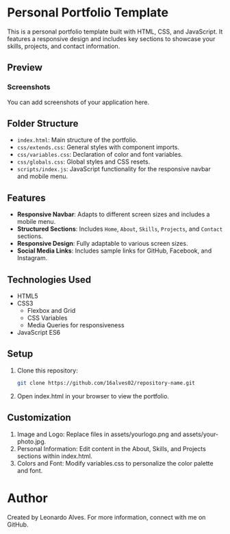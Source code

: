 # Personal Portfolio Template

This is a personal portfolio template built with HTML, CSS, and JavaScript. It features a responsive design and includes key sections to showcase your skills, projects, and contact information.

## Preview

### Screenshots
You can add screenshots of your application here.

## Folder Structure

- `index.html`: Main structure of the portfolio.
- `css/extends.css`: General styles with component imports.
- `css/variables.css`: Declaration of color and font variables.
- `css/globals.css`: Global styles and CSS resets.
- `scripts/index.js`: JavaScript functionality for the responsive navbar and mobile menu.

## Features

- **Responsive Navbar**: Adapts to different screen sizes and includes a mobile menu.
- **Structured Sections**: Includes `Home`, `About`, `Skills`, `Projects`, and `Contact` sections.
- **Responsive Design**: Fully adaptable to various screen sizes.
- **Social Media Links**: Includes sample links for GitHub, Facebook, and Instagram.

## Technologies Used

- HTML5
- CSS3
  - Flexbox and Grid
  - CSS Variables
  - Media Queries for responsiveness
- JavaScript ES6

## Setup

1. Clone this repository:
   ```bash
   git clone https://github.com/16alves02/repository-name.git

2. Open index.html in your browser to view the portfolio.

## Customization

1. Image and Logo: Replace files in assets/yourlogo.png and assets/your-photo.jpg.
2. Personal Information: Edit content in the About, Skills, and Projects sections within index.html.
3. Colors and Font: Modify variables.css to personalize the color palette and font.
   
# Author
Created by Leonardo Alves. For more information, connect with me on GitHub.
